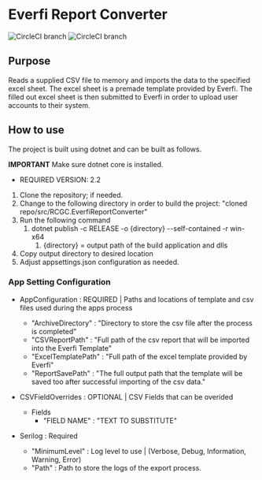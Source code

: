 # Everfi Report Converter
![CircleCI branch](https://img.shields.io/circleci/project/github/cmjimenez90/RCGC-EverfiReportConverter/master.svg?label=MASTER&style=plastic)
![CircleCI branch](https://img.shields.io/circleci/project/github/cmjimenez90/RCGC-EverfiReportConverter/develop.svg?label=DEV&style=plastic)

## Purpose

Reads a supplied CSV file to memory and imports the data to the specified excel sheet. The excel sheet is a premade template provided by Everfi.
The filled out excel sheet is then submitted to Everfi in order to upload user accounts to their system.

## How to use

The project is built using dotnet and can be built as follows.

**IMPORTANT**
Make sure dotnet core is installed.

- REQUIRED VERSION: 2.2

1.  Clone the repository; if needed.
2.  Change to the following directory in order to build the project: "cloned repo/src/RCGC.EverfiReportConverter"
3.  Run the following command
    1.  dotnet publish -c RELEASE -o {directory} --self-contained -r win-x64
        1.   {directory} = output path of the build application and dlls
4.   Copy output directory to desired location
5.   Adjust appsettings.json configuration as needed.

### App Setting Configuration

- AppConfiguration : REQUIRED | Paths and locations of template and csv files used during the apps process
  - "ArchiveDirectory" : "Directory to store the csv file after the process is completed"
  - "CSVReportPath" : "Full path of the csv report that will be imported into the Everfi Template"
  - "ExcelTemplatePath" : "Full path of the excel template provided by Everfi"
  - "ReportSavePath" : "The full output path that the template will be saved too after successful importing of the csv data."

- CSVFieldOverrides : OPTIONAL | CSV Fields that can be overided
  - Fields
    - "FIELD NAME" : "TEXT TO SUBSTITUTE"

- Serilog : Required
  - "MinimumLevel" : Log level to use | (Verbose, Debug, Information, Warning, Error)
  - "Path" : Path to store the logs of the export process.
